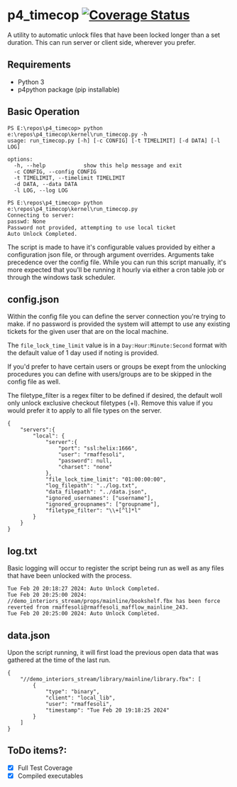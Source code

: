 # p4_timecop [![Coverage Status](https://coveralls.io/repos/github/rmaffesoli/p4_timecop/badge.svg?branch=main)](https://coveralls.io/github/rmaffesoli/p4_timecop?branch=main)
A utility to automatic unlock files that have been locked longer than a set duration.
This can run server or client side, wherever you prefer.

## Requirements
- Python 3
- p4python package (pip installable)

## Basic Operation
```
PS E:\repos\p4_timecop> python e:\repos\p4_timecop\kernel\run_timecop.py -h
usage: run_timecop.py [-h] [-c CONFIG] [-t TIMELIMIT] [-d DATA] [-l LOG]

options:
  -h, --help            show this help message and exit
  -c CONFIG, --config CONFIG
  -t TIMELIMIT, --timelimit TIMELIMIT
  -d DATA, --data DATA
  -l LOG, --log LOG

PS E:\repos\p4_timecop> python e:\repos\p4_timecop\kernel\run_timecop.py
Connecting to server:
passwd: None
Password not provided, attempting to use local ticket
Auto Unlock Completed.
```
The script is made to have it's configurable values provided by either a configuration json file, or through argument overrides.
Arguments take precedence over the config file.
While you can run this script manually, it's more expected that you'll be running it hourly via either a cron table job or through the windows task scheduler.

## config.json
Within the config file you can define the server connection you're trying to make. if no password is provided the system will attempt to use any existing tickets for the given user that are on the local machine.

The `file_lock_time_limit` value is in a `Day:Hour:Minute:Second` format with the default value of 1 day used if noting is provided.

If you'd prefer to have certain users or groups be exept from the unlocking procedures you can define with users/groups are to be skipped in the config file as well. 

The filetype_filter is a regex filter to be defined if desired, the default woll only unlock exclusive checkout filetypes (+l). Remove this value if you would prefer it to apply to all file types on the server.


```
{
    "servers":{ 
        "local": {
            "server":{
                "port": "ssl:helix:1666",
                "user": "rmaffesoli",
                "password": null,
                "charset": "none"
            },
            "file_lock_time_limit": "01:00:00:00",
            "log_filepath": "../log.txt",
            "data_filepath": "../data.json",
            "ignored_usernames": ["username"],
            "ignored_groupnames": ["groupname"],
            "filetype_filter": "\\+[^l]*l"
        }
    }
}

```

## log.txt
Basic logging will occur to register the script being run as well as any files that have been unlocked with the process.
```
Tue Feb 20 20:18:27 2024: Auto Unlock Completed.
Tue Feb 20 20:25:00 2024: //demo_interiors_stream/props/mainline/bookshelf.fbx has been force reverted from rmaffesoli@rmaffesoli_mafflow_mainline_243.
Tue Feb 20 20:25:00 2024: Auto Unlock Completed.
```

## data.json
Upon the script running, it will first load the previous open data that was gathered at the time of the last run.
```
{
    "//demo_interiors_stream/library/mainline/library.fbx": [
        {
            "type": "binary",
            "client": "local_lib",
            "user": "rmaffesoli",
            "timestamp": "Tue Feb 20 19:18:25 2024"
        }
    ]
}
```

## ToDo items?:
- [X] Full Test Coverage
- [X] Compiled executables
